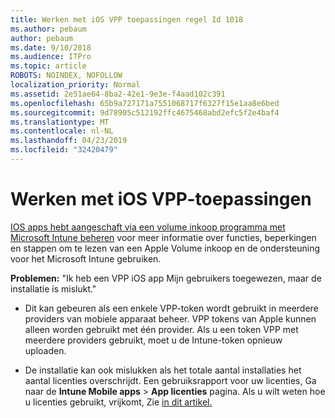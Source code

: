 ```yaml
---
title: Werken met iOS VPP toepassingen regel Id 1018
ms.author: pebaum
author: pebaum
ms.date: 9/10/2018
ms.audience: ITPro
ms.topic: article
ROBOTS: NOINDEX, NOFOLLOW
localization_priority: Normal
ms.assetid: 2e51ae64-8ba2-42e1-9e3e-f4aad102c391
ms.openlocfilehash: 65b9a727171a7551068717f6327f15e1aa8e6bed
ms.sourcegitcommit: 9d78905c512192ffc4675468abd2efc5f2e4baf4
ms.translationtype: MT
ms.contentlocale: nl-NL
ms.lasthandoff: 04/23/2019
ms.locfileid: "32420479"
---
```

# <a name="working-with-ios-vpp-applications"></a>Werken met iOS VPP-toepassingen

[IOS apps hebt aangeschaft via een volume inkoop programma met Microsoft Intune beheren](https://docs.microsoft.com/intune/vpp-apps-ios) voor meer informatie over functies, beperkingen en stappen om te lezen van een Apple Volume inkoop en de ondersteuning voor het Microsoft Intune gebruiken. 
  
 **Problemen:** "Ik heb een VPP iOS app Mijn gebruikers toegewezen, maar de installatie is mislukt." 
  
- Dit kan gebeuren als een enkele VPP-token wordt gebruikt in meerdere providers van mobiele apparaat beheer. VPP tokens van Apple kunnen alleen worden gebruikt met één provider. Als u een token VPP met meerdere providers gebruikt, moet u de Intune-token opnieuw uploaden.
    
- De installatie kan ook mislukken als het totale aantal installaties het aantal licenties overschrijdt. Een gebruiksrapport voor uw licenties, Ga naar de **Intune Mobile apps** \> **App licenties** pagina. Als u wilt weten hoe u licenties gebruikt, vrijkomt, Zie [in dit artikel.](https://docs.microsoft.com/intune/vpp-apps-ios#revoking-app-licenses-and-deleting-tokens)
    

